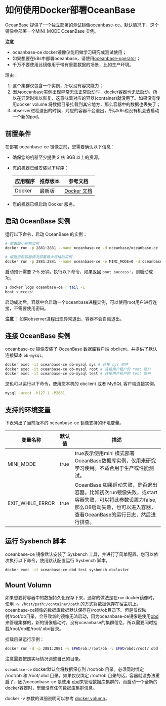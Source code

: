 # 如何使用Docker部署OceanBase

OceanBase 提供了一个独立部署的测试镜像[oceanbase-ce](https://hub.docker.com/r/oceanbase/oceanbase-ce)。默认情况下，这个镜像会部署一个MINI_MODE OceanBase 实例。

**注意**

- oceanbase-ce docker镜像仅能用做学习研究或测试使用；
- 如果想要在k8s中部署oceanbase，请使用[oceanbase-operator](https://github.com/oceanbase/ob-operator)；
- 千万不要使用此镜像用于带有重要数据的场景，比如生产环境。

理由：

1. 这个集群仅包含一个实例，所以没有容灾能力；
2. 因为oceanbase实例出现异常无法正常启动时，docker容器也无法启动，所以在异常时难以恢复，这意味着对应的容器(container)就没用了。如果没有使用docker volume 将数据目录挂载到其它地方，那么容器中的数据也丢失了；
3. observer进程退出的时候，对应的容器不会退出，所以k8s也没有机会去启动一个新的pod。

## 前置条件

在部署 oceanbase-ce 镜像之前，您需要确认以下信息：

- 确保您的机器至少提供 2 核 8GB 以上的资源。
- 您的机器已经安装以下程序：

    应用程序 | 推荐版本 | 参考文档
    ---     | ------  | -----
    Docker | 最新版 | [Docker 文档](https://docs.docker.com/get-docker/)
- 您的机器已经启动 Docker 服务。

## 启动 OceanBase 实例

运行以下命令，启动 OceanBase 的实例：

```bash
# 部署最小规格实例
docker run -p 2881:2881 --name oceanbase-ce -d oceanbase/oceanbase-ce

# 根据当前容器情况部署最大规格的实例
docker run -p 2881:2881 --name oceanbase-ce -e MINI_MODE=0 -d oceanbase/oceanbase-ce
```

启动预计需要 2-5 分钟。执行以下命令，如果返回 `boot success!`，则启动成功。

```bash
$ docker logs oceanbase-ce | tail -1
boot success!
```

启动成功后，容器中会启动一个oceanbase进程实例，可以使用root用户进行连接，不需要使用密码。

**注意：** 如果observer进程出现异常退出，容器不会自动退出。

## 连接 OceanBase 实例

oceanbase-ce 镜像安装了 OceanBase 数据库客户端 obclient，并提供了默认连接脚本 `ob-mysql`。

```bash
docker exec -it oceanbase-ce ob-mysql sys # 连接 sys 租户
docker exec -it oceanbase-ce ob-mysql root # 连接用户租户的 root 账户
docker exec -it oceanbase-ce ob-mysql test # 连接用户租户的 test 账户
```

您也可以运行以下命令，使用您本机的 obclient 或者 MySQL 客户端连接实例。

```bash
mysql -uroot -h127.1 -P2881
```

## 支持的环境变量

下表列出了当前版本的 oceanbase-ce 镜像支持的环境变量。

| 变量名称 | 默认值 | 描述                                                  |
| ---------------- | ------------- | ------------------------------------------------------------ |
| MINI_MODE        | true         | true表示使用mini 模式部署OceanBase数据库实例，仅用来研究学习使用。不适合用于生产或性能测试。 |
| EXIT_WHILE_ERROR | true          | OceanBase 如果启动失败，是否退出容器。比如初次run镜像失败，或start容器失败，可以将此参数设置为false,那么OB启动失败，也可以进入容器，查看OceanBase的运行日志，然后进行排查。 |

## 运行 Sysbench 脚本

oceanbase-ce 镜像默认安装了 Sysbench 工具，并进行了简单配置。您可以依次执行以下命令，使用默认配置运行 Sysbench 脚本。

```bash
docker exec -it oceanbase-ce obd test sysbench obcluster
```

## Mount Volumn
如果想要将容器中的数据持久化保存下来，通常的做法是在`run` docker镜像时，使用 `-v /host/path:/container/path` 的方式将数据保存在宿主机上。
oceanbase-ce镜像的数据库数据默认保存在/root/ob目录下。但是仅仅映射/root/ob目录，会导致新的镜像无法启动，因为oceanbase-ce镜像是使用[obd](https://github.com/oceanbase/obdeploy) 来管理集群的，新的镜像启动时，没有oceanbase的集群信息，所以需要同时挂载/root/ob和/root/.obd目录。

挂载目录运行示例：

```bash
docker run -d -p 2881:2881 -v $PWD/ob:/root/ob -v $PWD/obd:/root/.obd --name oceanbase-ce oceanbase/oceanbase-ce
```

注意需要按照实际情况调整自己的目录。

`oceanbase-ce` docker默认会将数据保存到 /root/ob 目录。必须同时绑定 /root/ob 和 /root/.obd 目录。如果仅仅绑定 /root/ob 目录的话，容器就没办法重启了，因为oceanbase-ce 是使用 [obd](https://github.com/oceanbase/obdeploy)来管理数据库集群的，而启动一个全新的docker容器时，里面没有任何数据库集群信息。

docker -v 参数的详细说明可以参考 [docker volumn](https://docs.docker.com/storage/volumes/)。
